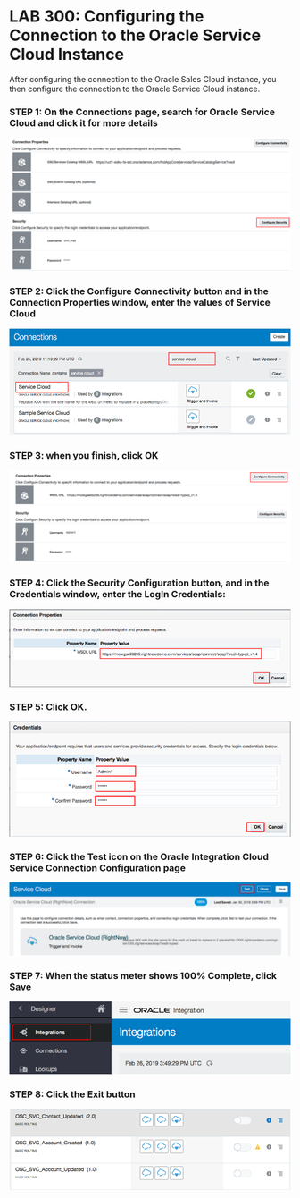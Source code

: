 # LAB 300: Configuring the Connection to the Oracle Service Cloud Instance

After configuring the connection to the Oracle Sales Cloud instance, you then configure the connection to the Oracle Service Cloud instance.

### STEP 1: On the Connections page, search for Oracle Service Cloud and click it for more details
![](images/17.png)

### STEP 2: Click the Configure Connectivity button and in the Connection Properties window, enter the values of Service Cloud
![](images/18.png)

### STEP 3: when you finish, click OK
![](images/19.png)

### STEP 4: Click the Security Configuration button, and in the Credentials window, enter the LogIn Credentials:
![](images/20.png)

### STEP 5: Click OK.
![](images/21.png)

### STEP 6: Click the Test icon on the Oracle Integration Cloud Service Connection Configuration page
![](images/22.png)

### STEP 7: When the status meter shows 100% Complete, click Save
![](images/23.png)

### STEP 8: Click the Exit button
![](images/24.png)
